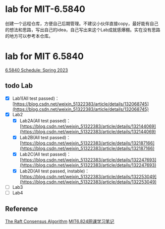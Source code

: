 # lab for MIT-6.5840
创建一个远程仓库，方便自己后期管理。不建议小伙伴直接copy，最好能有自己的想法和思路，写出自己的idea，自己写出来这个Lab成就感爆棚。实在没有思路的地方可以参考本仓库。

# lab for MIT 6.5840

[6.5840 Schedule: Spring 2023](https://pdos.csail.mit.edu/6.824/schedule.html)

## todo Lab
- [X] Lab1(All test passed)：[https://blog.csdn.net/weixin_51322383/article/details/132068745](https://blog.csdn.net/weixin_51322383/article/details/132068745)
- [X] Lab2
    - [X] Lab2A(All test passed)：[https://blog.csdn.net/weixin_51322383/article/details/132144069](https://blog.csdn.net/weixin_51322383/article/details/132144069)
    - [X] Lab2B(All test passed)：[https://blog.csdn.net/weixin_51322383/article/details/132187166](https://blog.csdn.net/weixin_51322383/article/details/132187166)
    - [X] Lab2C(All test passed)：[https://blog.csdn.net/weixin_51322383/article/details/132247693](https://blog.csdn.net/weixin_51322383/article/details/132247693)
    - [X] Lab2D(All test passed, instable)：[https://blog.csdn.net/weixin_51322383/article/details/132253049](https://blog.csdn.net/weixin_51322383/article/details/132253049)
- [ ] Lab3
- [ ] Lab4
## Reference
[The Raft Consensus Algorithm](https://raft.github.io/)
[MIT6.824网课学习笔记](https://ashiamd.github.io/docsify-notes/#/study/%E5%88%86%E5%B8%83%E5%BC%8F%E7%AD%96%E7%95%A5/MIT6.824%E7%BD%91%E8%AF%BE%E5%AD%A6%E4%B9%A0%E7%AC%94%E8%AE%B0-01)

